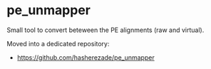 # pe_unmapper

Small tool to convert beteween the PE alignments (raw and virtual).

Moved into a dedicated repository:
+  https://github.com/hasherezade/pe_unmapper
